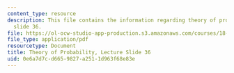 ```yaml
---
content_type: resource
description: This file contains the information regarding theory of probability, lecture
  slide 36.
file: https://ol-ocw-studio-app-production.s3.amazonaws.com/courses/18-175-theory-of-probability-spring-2014/0e6a7d7cd6659827a2511d963f68e83e_MIT18_175S14_Lecture36.pdf
file_type: application/pdf
resourcetype: Document
title: Theory of Probability, Lecture Slide 36
uid: 0e6a7d7c-d665-9827-a251-1d963f68e83e
---
```

